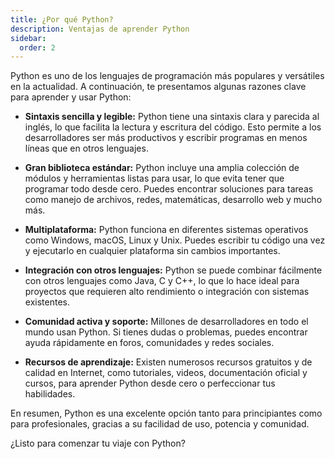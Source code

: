 ```yaml
---
title: ¿Por qué Python?
description: Ventajas de aprender Python
sidebar:
  order: 2
---
```


Python es uno de los lenguajes de programación más populares y versátiles en la actualidad. A continuación, te presentamos algunas razones clave para aprender y usar Python:

- **Sintaxis sencilla y legible:** Python tiene una sintaxis clara y parecida al inglés, lo que facilita la lectura y escritura del código. Esto permite a los desarrolladores ser más productivos y escribir programas en menos líneas que en otros lenguajes.

- **Gran biblioteca estándar:** Python incluye una amplia colección de módulos y herramientas listas para usar, lo que evita tener que programar todo desde cero. Puedes encontrar soluciones para tareas como manejo de archivos, redes, matemáticas, desarrollo web y mucho más.

- **Multiplataforma:** Python funciona en diferentes sistemas operativos como Windows, macOS, Linux y Unix. Puedes escribir tu código una vez y ejecutarlo en cualquier plataforma sin cambios importantes.

- **Integración con otros lenguajes:** Python se puede combinar fácilmente con otros lenguajes como Java, C y C++, lo que lo hace ideal para proyectos que requieren alto rendimiento o integración con sistemas existentes.

- **Comunidad activa y soporte:** Millones de desarrolladores en todo el mundo usan Python. Si tienes dudas o problemas, puedes encontrar ayuda rápidamente en foros, comunidades y redes sociales.

- **Recursos de aprendizaje:** Existen numerosos recursos gratuitos y de calidad en Internet, como tutoriales, videos, documentación oficial y cursos, para aprender Python desde cero o perfeccionar tus habilidades.

En resumen, Python es una excelente opción tanto para principiantes como para profesionales, gracias a su facilidad de uso, potencia y comunidad.

¿Listo para comenzar tu viaje con Python?
